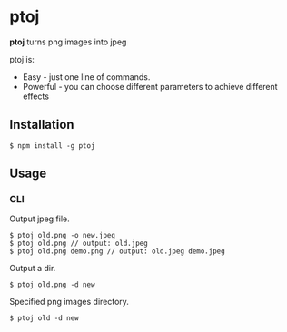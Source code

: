 # ptoj

**ptoj** turns png images into jpeg

ptoj is:

 - Easy - just one line of commands.
 - Powerful - you can choose different parameters to achieve different effects

## Installation

    $ npm install -g ptoj

## Usage

### CLI

Output jpeg file.

    $ ptoj old.png -o new.jpeg
    $ ptoj old.png // output: old.jpeg
    $ ptoj old.png demo.png // output: old.jpeg demo.jpeg

Output a dir.

    $ ptoj old.png -d new

Specified png images directory.

    $ ptoj old -d new

